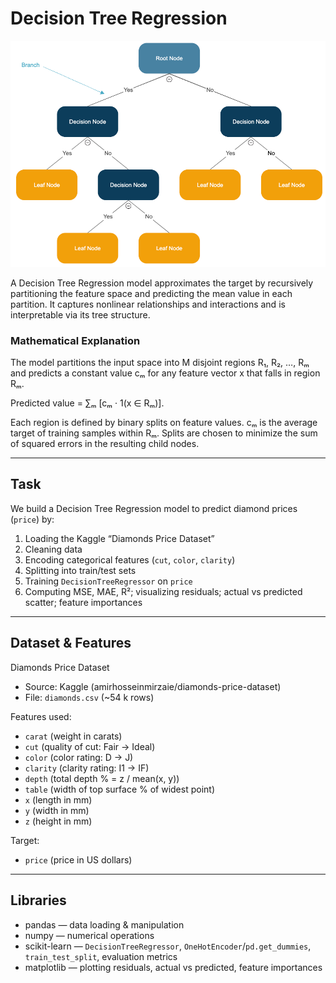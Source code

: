 # Decision Tree Regression

![Decision Tree Illustration](./image.png)


A Decision Tree Regression model approximates the target by recursively partitioning the feature space and predicting the mean value in each partition. It captures nonlinear relationships and interactions and is interpretable via its tree structure.

### Mathematical Explanation

The model partitions the input space into M disjoint regions R₁, R₂, …, Rₘ and predicts a constant value cₘ for any feature vector x that falls in region Rₘ.

Predicted value = ∑ₘ [cₘ · 1(x ∈ Rₘ)].

Each region is defined by binary splits on feature values. cₘ is the average target of training samples within Rₘ. Splits are chosen to minimize the sum of squared errors in the resulting child nodes.

---

## Task

We build a Decision Tree Regression model to predict diamond prices (`price`) by:  
1. Loading the Kaggle “Diamonds Price Dataset”  
2. Cleaning data  
3. Encoding categorical features (`cut`, `color`, `clarity`)  
4. Splitting into train/test sets  
5. Training `DecisionTreeRegressor` on `price`  
6. Computing MSE, MAE, R²; visualizing residuals; actual vs predicted scatter; feature importances  

---

## Dataset & Features

Diamonds Price Dataset  
- Source: Kaggle (amirhosseinmirzaie/diamonds-price-dataset)  
- File: `diamonds.csv` (~54 k rows)  

Features used:  
- `carat` (weight in carats)  
- `cut` (quality of cut: Fair → Ideal)  
- `color` (color rating: D → J)  
- `clarity` (clarity rating: I1 → IF)  
- `depth` (total depth % = z / mean(x, y))  
- `table` (width of top surface % of widest point)  
- `x` (length in mm)  
- `y` (width in mm)  
- `z` (height in mm)  

Target:  
- `price` (price in US dollars)  

---

## Libraries  
- pandas — data loading & manipulation  
- numpy — numerical operations  
- scikit-learn — `DecisionTreeRegressor`, `OneHotEncoder`/`pd.get_dummies`, `train_test_split`, evaluation metrics  
- matplotlib — plotting residuals, actual vs predicted, feature importances  
